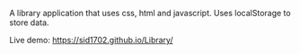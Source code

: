 A library application that uses css, html and javascript. Uses localStorage to store data.

Live demo: https://sid1702.github.io/Library/

